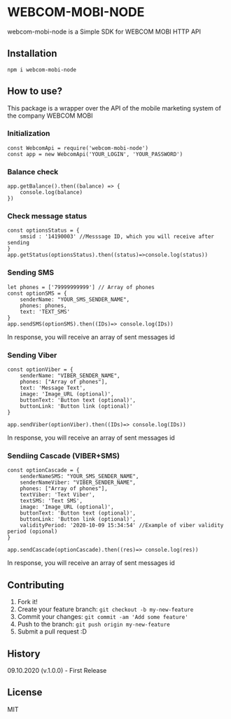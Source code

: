 # WEBCOM-MOBI-NODE
webcom-mobi-node is a Simple SDK for WEBCOM MOBI HTTP API
## Installation
`npm i webcom-mobi-node`
## How to use?

This package is a wrapper over the API of the mobile marketing system of the company WEBCOM MOBI

### Initialization

    const WebcomApi = require('webcom-mobi-node')
    const app = new WebcomApi('YOUR_LOGIN', 'YOUR_PASSWORD')

### Balance check

    app.getBalance().then((balance) => {
        console.log(balance)
    })

### Check message status

    const optionsStatus = {
        smsid : '14190003' //Messsage ID, which you will receive after sending
    }
    app.getStatus(optionsStatus).then((status)=>console.log(status))


### Sending SMS

    let phones = ['79999999999'] // Array of phones
    const optionSMS = {
        senderName: "YOUR_SMS_SENDER_NAME",
        phones: phones,
        text: 'TEXT_SMS'
    }
    app.sendSMS(optionSMS).then((IDs)=> console.log(IDs))

In response, you will receive an array of sent messages id

### Sending Viber

    const optionViber = {
        senderName: "VIBER_SENDER_NAME",
        phones: ["Array of phones"],
        text: 'Message Text',
        image: 'Image_URL (optional)',
        buttonText: 'Button text (optional)',
        buttonLink: 'Button link (optional)'
    }

    app.sendViber(optionViber).then((IDs)=> console.log(IDs))

In response, you will receive an array of sent messages id


### Sendiing Cascade (VIBER+SMS)

    const optionCascade = {
        senderNameSMS: "YOUR_SMS_SENDER_NAME",
        senderNameViber: "VIBER_SENDER_NAME",
        phones: ["Array of phones"],
        textViber: 'Text Viber',
        textSMS: 'Text SMS',
        image: 'Image_URL (optional)',
        buttonText: 'Button text (optional)',
        buttonLink: 'Button link (optional)',
        validityPeriod: '2020-10-09 15:34:54' //Example of viber validity period (opional)
    }

    app.sendCascade(optionCascade).then((res)=> console.log(res))

In response, you will receive an array of sent messages id


## Contributing
1. Fork it!
2. Create your feature branch: `git checkout -b my-new-feature`
3. Commit your changes: `git commit -am 'Add some feature'`
4. Push to the branch: `git push origin my-new-feature`
5. Submit a pull request :D
## History
09.10.2020 (v.1.0.0) - First Release
## License
MIT
